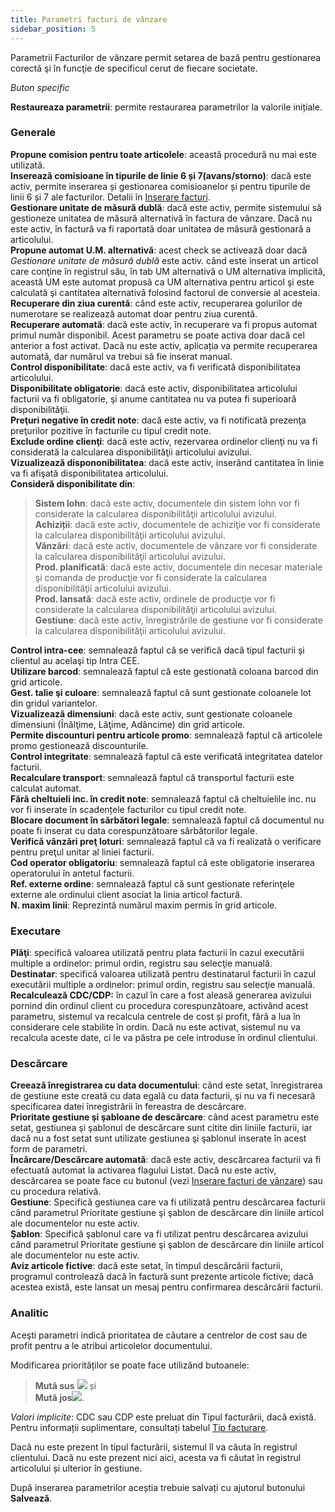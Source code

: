 ```yaml
---
title: Parametri facturi de vânzare
sidebar_position: 5
---
```


Parametrii Facturilor de vânzare permit setarea de bază pentru gestionarea corectă şi în funcţie de specificul cerut de fiecare societate.

*Buton specific*

**Restaureaza parametrii**:  permite restaurarea parametrilor la valorile inițiale.  

### Generale

**Propune comision pentru toate articolele**: această procedură nu mai este utilizată.  
**Inserează comisioane în tipurile de linie 6 și 7(avans/storno)**: dacă este activ, permite inserarea și gestionarea comisioanelor și pentru tipurile de linii 6 și 7 ale facturilor. Detalii în [Inserare facturi](/docs/sales/sales-invoices/invoicing/sales-invoice).   
**Gestionare unitate de măsură dublă**: dacă este activ, permite sistemului să gestioneze unitatea de măsură alternativă în factura de vânzare. Dacă nu este activ, în factură va fi raportată doar unitatea de măsură gestionară a articolului.  
**Propune automat U.M. alternativă**: acest check se activează doar dacă *Gestionare unitate de măsură dublă*  este activ. când este inserat un articol care conţine în registrul său, în tab UM alternativă o UM alternativa implicită, această UM este automat propusă ca UM alternativa pentru articol şi este calculată şi cantitatea alternativă folosind factorul de conversie al acesteia.  
**Recuperare din ziua curentă**: când este activ, recuperarea golurilor de numerotare se realizează automat doar pentru ziua curentă.  
**Recuperare automată**: dacă este activ, în recuperare va fi propus automat primul număr disponibil. Acest parametru se poate activa doar dacă cel anterior a fost activat. Dacă nu este activ, aplicația va permite recuperarea automată, dar numărul va trebui să fie inserat manual.  
**Control disponibilitate**: dacă este activ, va fi verificată disponibilitatea articolului.  
**Disponibilitate obligatorie**: dacă este activ, disponibilitatea articolului facturii va fi obligatorie, şi anume cantitatea nu va putea fi superioară disponibilităţii.  
**Preţuri negative în credit note**: dacă este activ, va fi notificată prezenţa preţurilor pozitive în facturile cu tipul credit note.  
**Exclude ordine clienţi**: dacă este activ, rezervarea ordinelor clienţi nu va fi considerată la calcularea disponibilităţii articolului avizului.  
**Vizualizează dispononibilitatea**: dacă este activ, inserând cantitatea în linie va fi afişată disponibilitatea articolului.  
**Consideră disponibilitate din**:  
> **Sistem lohn**: dacă este activ, documentele din sistem lohn vor fi considerate la calcularea disponibilităţii articolului avizului.  
> **Achiziții**: dacă este activ, documentele de achiziţie vor fi considerate la calcularea disponibilităţii articolului avizului.  
> **Vânzări**: dacă este activ, documentele de vânzare  vor fi considerate la calcularea disponibilităţii articolului avizului.  
> **Prod. planificată**: dacă este activ, documentele din necesar materiale şi comanda de producţie vor fi considerate la calcularea disponibilităţii articolului avizului.  
> **Prod. lansată**: dacă este activ, ordinele de producţie vor fi considerate la calcularea disponibilităţii articolului avizului.  
> **Gestiune**: dacă este activ, înregistrările de gestiune vor fi considerate la calcularea disponibilităţii articolului avizului.  
  
**Control intra-cee**: semnalează faptul că se verifică dacă tipul facturii şi clientul au acelaşi tip Intra CEE.  
**Utilizare barcod**: semnalează faptul că este gestionată coloana barcod din grid articole.  
**Gest. talie şi culoare**: semnalează faptul că sunt gestionate coloanele lot din gridul variantelor.  
**Vizualizează dimensiuni**: dacă este activ, sunt gestionate coloanele dimensiuni (Înălţime, Lăţime, Adâncime) din grid articole.  
**Permite discounturi pentru articole promo**: semnalează faptul că articolele promo gestionează discounturile.  
**Control integritate**: semnalează faptul că este verificată integritatea datelor facturii.  
**Recalculare transport**: semnalează faptul că transportul facturii este calculat automat.  
**Fără cheltuieli inc. în credit note**: semnalează faptul că cheltuielile inc. nu vor fi inserate în scadențele facturilor cu tipul credit note.  
**Blocare document în sărbători legale**: semnalează faptul că documentul nu poate fi inserat cu data corespunzătoare sărbătorilor legale.  
**Verifică vânzări preţ loturi**: semnalează faptul că va fi realizată o verificare pentru preţul unitar al liniei facturii.  
**Cod operator obligatoriu**: semnalează faptul că este obligatorie inserarea operatorului în antetul facturii.  
**Ref. externe ordine**: semnalează faptul că sunt gestionate referinţele externe ale ordinului client asociat la linia articol factură.  
**N. maxim linii**: Reprezintă numărul maxim permis în grid articole.  

### Executare

**Plăţi**: specifică valoarea utilizată pentru plata facturii în cazul executării multiple a ordinelor: primul ordin, registru sau selecţie manuală.  
**Destinatar**: specifică valoarea utilizată pentru destinatarul facturii în cazul executării multiple a ordinelor: primul ordin, registru sau selecţie manuală.  
**Recalculează CDC/CDP:** în cazul în care a fost aleasă generarea avizului pornind din ordinul client cu procedura corespunzătoare, activând acest parametru, sistemul va recalcula centrele de cost și profit, fără a lua în considerare cele stabilite în ordin. Dacă nu este activat, sistemul nu va recalcula aceste date, ci le va păstra pe cele introduse în ordinul clientului.

### Descărcare

**Creează înregistrarea cu data documentului**: când este setat, înregistrarea de gestiune este creată cu data egală cu data facturii, şi nu va fi necesară specificarea datei înregistrării în fereastra de descărcare.  
**Prioritate gestiune şi şabloane de descărcare**: când acest parametru este setat, gestiunea şi şablonul de descărcare sunt citite din liniile facturii, iar dacă nu a fost setat sunt utilizate gestiunea şi şablonul inserate în acest  form de parametri.  
**Încărcare/Descărcare automată**: dacă este activ, descărcarea facturii va fi efectuată automat la activarea flagului Listat. Dacă nu este activ, descărcarea se poate face cu butonul (vezi [Inserare facturi de vânzare](/docs/sales/sales-invoices/invoicing/sales-invoice)) sau cu procedura relativă.  
**Gestiune**: Specifică gestiunea care va fi utilizată pentru descărcarea facturii când parametrul Prioritate gestiune şi şablon de descărcare din liniile articol ale documentelor nu este activ.  
**Şablon**: Specifică şablonul care va fi utilizat pentru descărcarea avizului când parametrul Prioritate gestiune şi şablon de descărcare din liniile articol ale documentelor nu este activ.  
**Aviz articole fictive**: dacă este setat, în timpul descărcării facturii, programul controlează dacă în factură sunt prezente articole fictive; dacă acestea există, este lansat un mesaj pentru confirmarea descărcării facturii.  

### Analitic

Aceşti parametri indică prioritatea de căutare a centrelor de cost sau de profit pentru a le atribui articolelor documentului.

Modificarea priorităților se poate face utilizând butoanele:  

> **Mută sus** ![](/img/neutral/common/move-up.png) și  
> **Mută jos**![](/img/neutral/common/delete-cc.png).

*Valori implicite*: CDC sau CDP este preluat din Tipul facturării, dacă există. Pentru informații suplimentare, consultați tabelul [Tip facturare](/docs/configurations/tables/sales/sales-turnover).

Dacă nu este prezent în tipul facturării, sistemul îl va căuta în registrul clientului. Dacă nu este prezent nici aici, acesta va fi căutat în registrul articolului și ulterior în gestiune.

După inserarea parametrilor aceștia trebuie salvați cu ajutorul butonului **Salvează**.